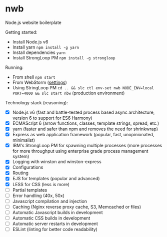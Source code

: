 # nwb
Node.js website boilerplate

Getting started:

- Install Node.js v6
- Install yarn `npm install -g yarn`
- Install dependencies `yarn`
- Install StrongLoop PM `npm install -g strongloop`

Running:

- From shell `npm start`
- From WebStorm ([settings](https://cloud.githubusercontent.com/assets/3115942/23690339/290c0450-03c1-11e7-90cf-40bad11da836.png))
- Using StringLoop PM `cd .. && slc ctl env-set nwb NODE_ENV=local PORT=4000 && slc start nbw` (production environment)

Technology stack (reasoning):

- [x] Node.js v6 (fast and battle-tested process based async architecture, version 6 to support for ES6 Harmony)
- [x] ECMAScript 6 (arrow functions, classes, template strings, spread, etc.)
- [x] yarn (faster and safer than npm and removes the need for shrinkwrap)
- [x] Express as web application framework (popular, fast, unopinionated, minimalist)
- [x] IBM's StrongLoop PM for spawning multiple processes (more processes for more throughput using enterprise grade process management system)
- [x] Logging with winston and winston-express
- [x] Configurations
- [x] Routing
- [x] EJS for templates (popular and advanced)
- [x] LESS for CSS (less is more)
- [ ] Partial templates
- [ ] Error handling (40x, 50x)
- [ ] Javascript compilation and injection
- [ ] Caching (Nginx reverse proxy cache, S3, Memcached or files)
- [ ] Automatic Javascript builds in development
- [ ] Automatic CSS builds in development
- [ ] Automatic server restarts in development
- [ ] ESLint (linting for better code readability)

